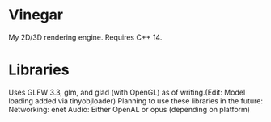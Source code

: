 # Vinegar
 My 2D/3D rendering engine. Requires C++ 14. 

# Libraries
 Uses GLFW 3.3, glm, and glad (with OpenGL) as of writing.(Edit: Model loading added via tinyobjloader)
 Planning to use these libraries in the future:
	Networking:		enet
	Audio:			Either OpenAL or opus (depending on platform)
	
